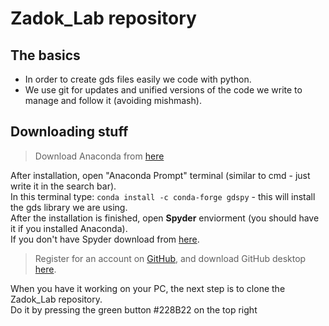 # Zadok_Lab repository  
## The basics
+ In order to create gds files easily we code with python.  
+ We use git for updates and unified versions of the code we write to manage and follow it (avoiding mishmash).  


## Downloading stuff
>Download Anaconda from [here](https://www.anaconda.com/)  

After installation, open "Anaconda Prompt" terminal (similar to cmd - just write it in the search bar).  
In this terminal type: `conda install -c conda-forge gdspy` - this will install the gds library we are using.  
After the installation is finished, open **Spyder** enviorment (you should have it if you installed Anaconda).  
If you don't have Spyder download from [here](https://www.spyder-ide.org/).  

>Register for an account on [GitHub](https://github.com/), and download GitHub desktop [here](https://desktop.github.com/).  

When you have it working on your PC, the next step is to clone the Zadok_Lab repository.  
Do it by pressing the green button #228B22 on the top right 
